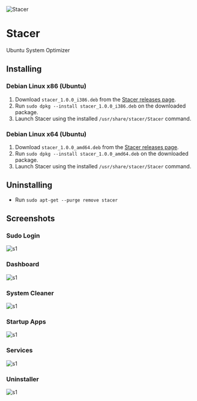 ![Stacer](https://raw.githubusercontent.com/oguzhaninan/Stacer-Ubuntu-System-Optimizer/master/header.png)
# Stacer
Ubuntu System Optimizer

## Installing

### Debian Linux x86 (Ubuntu)

1. Download `stacer_1.0.0_i386.deb` from the [Stacer releases page](https://github.com/oguzhaninan/Stacer/releases).
2. Run `sudo dpkg --install stacer_1.0.0_i386.deb` on the downloaded package.
3. Launch Stacer using the installed `/usr/share/stacer/Stacer` command.

### Debian Linux x64 (Ubuntu)

1. Download `stacer_1.0.0_amd64.deb` from the [Stacer releases page](https://github.com/oguzhaninan/Stacer/releases).
2. Run `sudo dpkg --install stacer_1.0.0_amd64.deb` on the downloaded package.
3. Launch Stacer using the installed `/usr/share/stacer/Stacer` command.

## Uninstalling
- Run `sudo apt-get --purge remove stacer`

## Screenshots

### Sudo Login
![s1](https://raw.githubusercontent.com/oguzhaninan/Stacer/master/Screenshots/Screenshot1.png)

### Dashboard
![s1](https://raw.githubusercontent.com/oguzhaninan/Stacer/master/Screenshots/Screenshot2.png)

### System Cleaner
![s1](https://raw.githubusercontent.com/oguzhaninan/Stacer/master/Screenshots/Screenshot3.png)

### Startup Apps
![s1](https://raw.githubusercontent.com/oguzhaninan/Stacer/master/Screenshots/Screenshot4.png)

### Services
![s1](https://raw.githubusercontent.com/oguzhaninan/Stacer/master/Screenshots/Screenshot5.png)

### Uninstaller
![s1](https://raw.githubusercontent.com/oguzhaninan/Stacer/master/Screenshots/Screenshot6.png)
